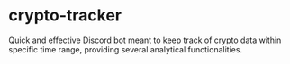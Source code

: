 # crypto-tracker
Quick and effective Discord bot meant to keep track of crypto data within specific time range, providing several analytical functionalities.
